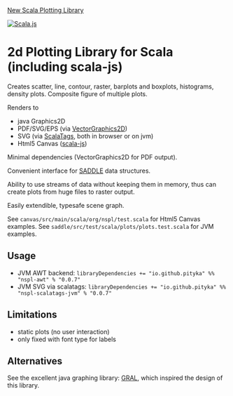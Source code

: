 [New Scala Plotting Library](https://pityka.github.io/nspl/)

[![Scala.js](https://www.scala-js.org/assets/badges/scalajs-0.6.8.svg)](https://www.scala-js.org)

# 2d Plotting Library for Scala (including scala-js)

Creates scatter, line, contour, raster, barplots and boxplots, histograms, density plots. Composite figure of multiple plots.

Renders to
* java Graphics2D
* PDF/SVG/EPS (via [VectorGraphics2D](https://github.com/eseifert/vectorgraphics2d))
* SVG (via [ScalaTags](http://www.lihaoyi.com/scalatags/), both in browser or on jvm)
* Html5 Canvas ([scala-js](http://www.scala-js.org))

Minimal dependencies (VectorGraphics2D for PDF output).

Convenient interface for [SADDLE](https://saddle.github.io/) data structures.

Ability to use streams of data without keeping them in memory, thus can create plots from huge files to raster output.

Easily extendible, typesafe scene graph.

See `canvas/src/main/scala/org/nspl/test.scala` for Html5 Canvas examples.
See `saddle/src/test/scala/plots/plots.test.scala` for JVM examples.

## Usage

* JVM AWT backend: `libraryDependencies += "io.github.pityka" %% "nspl-awt" % "0.0.7"`
* JVM SVG via scalatags: `libraryDependencies += "io.github.pityka" %% "nspl-scalatags-jvm" % "0.0.7"`


## Limitations
* static plots (no user interaction)
* only fixed with font type for labels

## Alternatives

See the excellent java graphing library: [GRAL](https://github.com/eseifert/gral), which inspired the design of this library.
